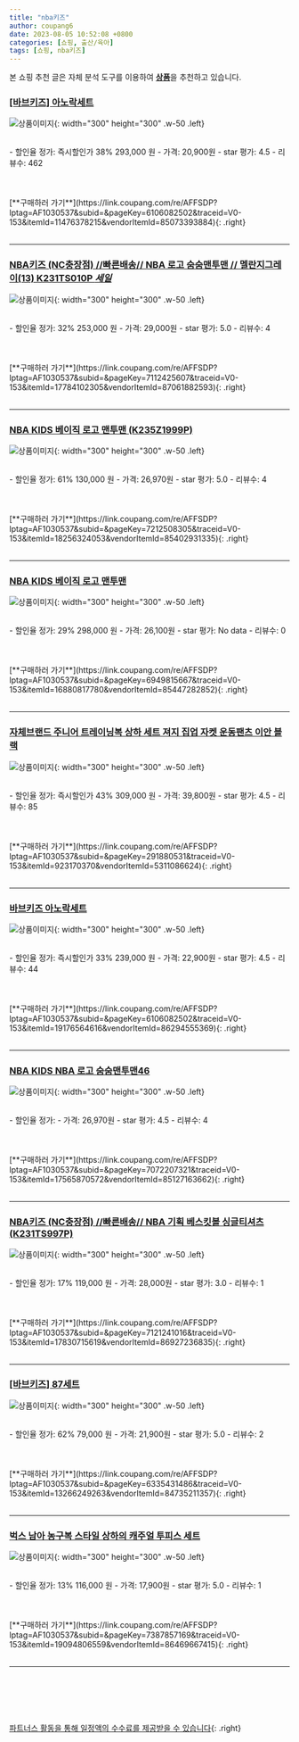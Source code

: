 ```yaml
---
title: "nba키즈"
author: coupang6
date: 2023-08-05 10:52:08 +0800
categories: [쇼핑, 출산/육아]
tags: [쇼핑, nba키즈]
---
```


본 쇼핑 추천 글은 자체 분석 도구를 이용하여 [**상품**](https://link.coupang.com/a/bao1ui)을 추천하고 있습니다.

### [[바브키즈] 아노락세트](https://link.coupang.com/re/AFFSDP?lptag=AF1030537&subid=&pageKey=6106082502&traceid=V0-153&itemId=11476378215&vendorItemId=85073393884)

![상품이미지](https://thumbnail6.coupangcdn.com/thumbnails/remote/230x230ex/image/vendor_inventory/a161/307563b429580006d99fbce690da09d73be0905986e974cbe0515f946eed.jpg){: width="300" height="300" .w-50 .left}


<br>
- 할인율 정가: 즉시할인가 38%  293,000   원
- 가격: 20,900원
- star 평가: 4.5
- 리뷰수: 462
<br>
<br>
<br>
<br>
[**구매하러 가기**](https://link.coupang.com/re/AFFSDP?lptag=AF1030537&subid=&pageKey=6106082502&traceid=V0-153&itemId=11476378215&vendorItemId=85073393884){: .right}
<br>
<br>

---

### [NBA키즈 (NC충장점) //빠른배송// NBA 로고 숨숨맨투맨 // 멜란지그레이(13) K231TS010P *세일*](https://link.coupang.com/re/AFFSDP?lptag=AF1030537&subid=&pageKey=7112425607&traceid=V0-153&itemId=17784102305&vendorItemId=87061882593)

![상품이미지](https://thumbnail9.coupangcdn.com/thumbnails/remote/230x230ex/image/vendor_inventory/2178/a672566888241133435f022323b7a4340050dfd86e393419656883c615ef.jpg){: width="300" height="300" .w-50 .left}


<br>
- 할인율 정가: 32%  253,000   원
- 가격: 29,000원
- star 평가: 5.0
- 리뷰수: 4
<br>
<br>
<br>
<br>
[**구매하러 가기**](https://link.coupang.com/re/AFFSDP?lptag=AF1030537&subid=&pageKey=7112425607&traceid=V0-153&itemId=17784102305&vendorItemId=87061882593){: .right}
<br>
<br>

---

### [NBA KIDS 베이직 로고 맨투맨 (K235Z1999P)](https://link.coupang.com/re/AFFSDP?lptag=AF1030537&subid=&pageKey=7212508305&traceid=V0-153&itemId=18256324053&vendorItemId=85402931335)

![상품이미지](https://thumbnail8.coupangcdn.com/thumbnails/remote/230x230ex/image/vendor_inventory/e1b7/710919be4bbbc260457cf8d0ecea3523caa4e2b4061b307490f8847ab501.jpg){: width="300" height="300" .w-50 .left}


<br>
- 할인율 정가: 61%  130,000   원
- 가격: 26,970원
- star 평가: 5.0
- 리뷰수: 4
<br>
<br>
<br>
<br>
[**구매하러 가기**](https://link.coupang.com/re/AFFSDP?lptag=AF1030537&subid=&pageKey=7212508305&traceid=V0-153&itemId=18256324053&vendorItemId=85402931335){: .right}
<br>
<br>

---

### [NBA KIDS 베이직 로고 맨투맨](https://link.coupang.com/re/AFFSDP?lptag=AF1030537&subid=&pageKey=6949815667&traceid=V0-153&itemId=16880817780&vendorItemId=85447282852)

![상품이미지](https://thumbnail7.coupangcdn.com/thumbnails/remote/230x230ex/image/vendor_inventory/3eea/d53ff28ce0596360dcc105d18e2f29dd85b17bbcc2481be41e97c0a0b402.jpg){: width="300" height="300" .w-50 .left}


<br>
- 할인율 정가: 29%  298,000   원
- 가격: 26,100원
- star 평가: No data
- 리뷰수: 0
<br>
<br>
<br>
<br>
[**구매하러 가기**](https://link.coupang.com/re/AFFSDP?lptag=AF1030537&subid=&pageKey=6949815667&traceid=V0-153&itemId=16880817780&vendorItemId=85447282852){: .right}
<br>
<br>

---

### [자체브랜드 주니어 트레이닝복 상하 세트 져지 집업 자켓 운동팬츠 이안 블랙](https://link.coupang.com/re/AFFSDP?lptag=AF1030537&subid=&pageKey=291880531&traceid=V0-153&itemId=923170370&vendorItemId=5311086624)

![상품이미지](https://thumbnail7.coupangcdn.com/thumbnails/remote/230x230ex/image/vendor_inventory/da0e/d9bcea617f40460759348546c860a1a03a0d0bc85dfd627b6edbfc5b0338.jpg){: width="300" height="300" .w-50 .left}


<br>
- 할인율 정가: 즉시할인가 43%  309,000   원
- 가격: 39,800원
- star 평가: 4.5
- 리뷰수: 85
<br>
<br>
<br>
<br>
[**구매하러 가기**](https://link.coupang.com/re/AFFSDP?lptag=AF1030537&subid=&pageKey=291880531&traceid=V0-153&itemId=923170370&vendorItemId=5311086624){: .right}
<br>
<br>

---

### [바브키즈 아노락세트](https://link.coupang.com/re/AFFSDP?lptag=AF1030537&subid=&pageKey=6106082502&traceid=V0-153&itemId=19176564616&vendorItemId=86294555369)

![상품이미지](https://thumbnail9.coupangcdn.com/thumbnails/remote/230x230ex/image/vendor_inventory/bc9e/ee61edacfe5bb6602106f48c347bbe2a73a998a5471d6aeb785587a7d030.jpg){: width="300" height="300" .w-50 .left}


<br>
- 할인율 정가: 즉시할인가 33%  239,000   원
- 가격: 22,900원
- star 평가: 4.5
- 리뷰수: 44
<br>
<br>
<br>
<br>
[**구매하러 가기**](https://link.coupang.com/re/AFFSDP?lptag=AF1030537&subid=&pageKey=6106082502&traceid=V0-153&itemId=19176564616&vendorItemId=86294555369){: .right}
<br>
<br>

---

### [NBA KIDS NBA 로고 숨숨맨투맨46](https://link.coupang.com/re/AFFSDP?lptag=AF1030537&subid=&pageKey=7072207321&traceid=V0-153&itemId=17565870572&vendorItemId=85127163662)

![상품이미지](https://thumbnail6.coupangcdn.com/thumbnails/remote/230x230ex/image/vendor_inventory/c79f/7d20c71e14928e439ce4ff5700f598d94dbf19a6535dd928ab26e6fedfc8.jpg){: width="300" height="300" .w-50 .left}


<br>
- 할인율 정가: 
- 가격: 26,970원
- star 평가: 4.5
- 리뷰수: 4
<br>
<br>
<br>
<br>
[**구매하러 가기**](https://link.coupang.com/re/AFFSDP?lptag=AF1030537&subid=&pageKey=7072207321&traceid=V0-153&itemId=17565870572&vendorItemId=85127163662){: .right}
<br>
<br>

---

### [NBA키즈 (NC충장점) //빠른배송// NBA 기획 베스킷볼 싱글티셔츠 (K231TS997P)](https://link.coupang.com/re/AFFSDP?lptag=AF1030537&subid=&pageKey=7121241016&traceid=V0-153&itemId=17830715619&vendorItemId=86927236835)

![상품이미지](https://thumbnail8.coupangcdn.com/thumbnails/remote/230x230ex/image/vendor_inventory/7b61/aa0b7cd791a52af7025f6575eaf8c51e19add3802d7c3b42055d1f81ce1d.jpg){: width="300" height="300" .w-50 .left}


<br>
- 할인율 정가: 17%  119,000   원
- 가격: 28,000원
- star 평가: 3.0
- 리뷰수: 1
<br>
<br>
<br>
<br>
[**구매하러 가기**](https://link.coupang.com/re/AFFSDP?lptag=AF1030537&subid=&pageKey=7121241016&traceid=V0-153&itemId=17830715619&vendorItemId=86927236835){: .right}
<br>
<br>

---

### [[바브키즈] 87세트](https://link.coupang.com/re/AFFSDP?lptag=AF1030537&subid=&pageKey=6335431486&traceid=V0-153&itemId=13266249263&vendorItemId=84735211357)

![상품이미지](https://thumbnail10.coupangcdn.com/thumbnails/remote/230x230ex/image/vendor_inventory/ba45/e78ff1d9ab6487c1f6b56bcb0f6a50ea618eaf8751c22846cd70a0bd9d66.jpg){: width="300" height="300" .w-50 .left}


<br>
- 할인율 정가: 62%  79,000   원
- 가격: 21,900원
- star 평가: 5.0
- 리뷰수: 2
<br>
<br>
<br>
<br>
[**구매하러 가기**](https://link.coupang.com/re/AFFSDP?lptag=AF1030537&subid=&pageKey=6335431486&traceid=V0-153&itemId=13266249263&vendorItemId=84735211357){: .right}
<br>
<br>

---

### [벅스 남아 농구복 스타일 상하의 캐주얼 투피스 세트](https://link.coupang.com/re/AFFSDP?lptag=AF1030537&subid=&pageKey=7387857169&traceid=V0-153&itemId=19094806559&vendorItemId=86469667415)

![상품이미지](https://thumbnail10.coupangcdn.com/thumbnails/remote/230x230ex/image/vendor_inventory/a714/dbc2a498cb429aa8353956a37abaab8c0b08591ae259128dcb9e4a8b85d0.jpg){: width="300" height="300" .w-50 .left}


<br>
- 할인율 정가: 13%  116,000   원
- 가격: 17,900원
- star 평가: 5.0
- 리뷰수: 1
<br>
<br>
<br>
<br>
[**구매하러 가기**](https://link.coupang.com/re/AFFSDP?lptag=AF1030537&subid=&pageKey=7387857169&traceid=V0-153&itemId=19094806559&vendorItemId=86469667415){: .right}
<br>
<br>

---
<br><br><br><br><br> [파트너스 활동을 통해 일정액의 수수료를 제공받을 수 있습니다](https://link.coupang.com/a/bao1ui){: .right}